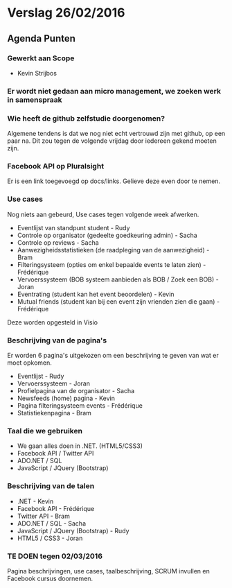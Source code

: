 # Verslag 26/02/2016 #

## Agenda Punten ##

### Gewerkt aan Scope ###

- Kevin Strijbos

### Er wordt niet gedaan aan micro management, we zoeken werk in samenspraak ###

### Wie heeft de github zelfstudie doorgenomen? ###

Algemene tendens is dat we nog niet echt vertrouwd zijn met github, op een paar na. Dit zou tegen de volgende vrijdag door iedereen gekend moeten zijn.

### Facebook API op Pluralsight ###

Er is een link toegevoegd op docs/links. Gelieve deze even door te nemen.

### Use cases ###

Nog niets aan gebeurd, Use cases tegen volgende week afwerken.

- Eventlijst van standpunt student - Rudy
- Controle op organisator (gedeelte goedkeuring admin) - Sacha
- Controle op reviews - Sacha
- Aanwezigheidsstatistieken (de raadpleging van de aanwezigheid) - Bram
- Filteringsysteem (opties om enkel bepaalde events te laten zien) - Frédérique
- Vervoerssysteem (BOB systeem aanbieden als BOB / Zoek een BOB) - Joran
- Eventrating (student kan het event beoordelen) - Kevin
- Mutual friends (student kan bij een event zijn vrienden zien die gaan) - Frédérique

Deze worden opgesteld in Visio

### Beschrijving van de pagina's ###

Er worden 6 pagina's uitgekozen om een beschrijving te geven van wat er moet opkomen.

- Eventlijst - Rudy
- Vervoerssysteem - Joran
- Profielpagina van de organisator - Sacha
- Newsfeeds (home) pagina - Kevin
- Pagina filteringsysteem events - Frédérique
- Statistiekenpagina - Bram

### Taal die we gebruiken ###

- We gaan alles doen in .NET. (HTML5/CSS3)
- Facebook API / Twitter API
- ADO.NET / SQL
- JavaScript / JQuery (Bootstrap)

### Beschrijving van de talen ###

- .NET - Kevin
- Facebook API - Frédérique 
- Twitter API - Bram
- ADO.NET / SQL - Sacha
- JavaScript / JQuery (Bootstrap) - Rudy
- HTML5 / CSS3 - Joran

### TE DOEN tegen 02/03/2016 ###
Pagina beschrijvingen, use cases, taalbeschrijving, SCRUM invullen en Facebook cursus doornemen. 